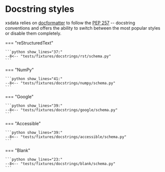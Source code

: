 # Docstring styles

xsdata relies on [docformatter](https://pypi.org/project/docformatter/) to follow the
[PEP 257](https://www.python.org/dev/peps/pep-0257/) -- docstring conventions and offers
the ability to switch between the most popular styles or disable them completely.

=== "reStructuredText"

    ```python show_lines="37:"
    --8<-- "tests/fixtures/docstrings/rst/schema.py"
    ```

=== "NumPy"

    ```python show_lines="41:"
    --8<-- "tests/fixtures/docstrings/numpy/schema.py"
    ```

=== "Google"

    ```python show_lines="39:"
    --8<-- "tests/fixtures/docstrings/google/schema.py"
    ```

=== "Accessible"

    ```python show_lines="39:"
    --8<-- "tests/fixtures/docstrings/accessible/schema.py"
    ```

=== "Blank"

    ```python show_lines="23:"
    --8<-- "tests/fixtures/docstrings/blank/schema.py"
    ```
